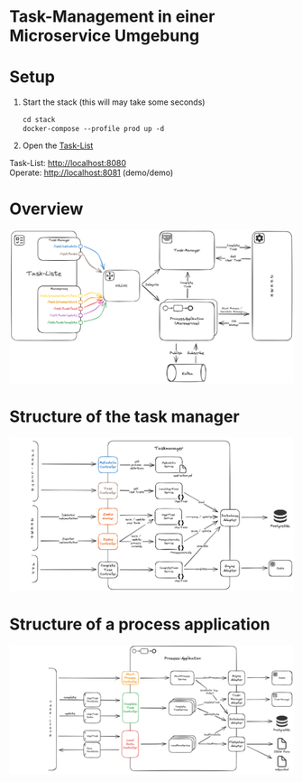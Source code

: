 # Task-Management in einer Microservice Umgebung

# Setup

1. Start the stack (this will may take some seconds)
    ```shell
    cd stack
    docker-compose --profile prod up -d
    ```

2. Open the [Task-List](http://localhost:8080)

Task-List: [http://localhost:8080](http://localhost:8080)  
Operate: [http://localhost:8081](http://localhost:8081) (demo/demo)

# Overview

![overview](images/overview.excalidraw.png)

# Structure of the task manager

![taskmanager](images/taskmanager.excalidraw.png)

# Structure of a process application

![process](images/process_app.excalidraw.png)